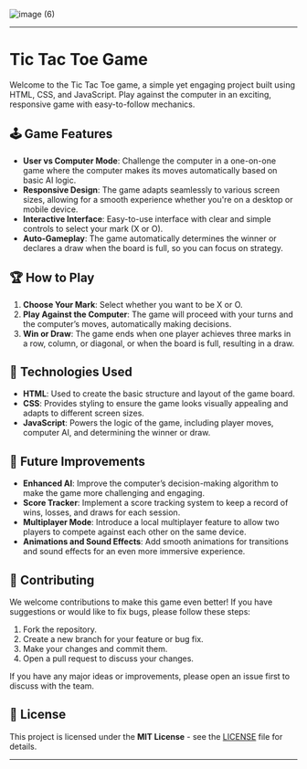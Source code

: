 ![image (6)](https://github.com/user-attachments/assets/ffa02441-b0b8-4aca-b949-9f08542be381)

---

# Tic Tac Toe Game

Welcome to the Tic Tac Toe game, a simple yet engaging project built using HTML, CSS, and JavaScript. Play against the computer in an exciting, responsive game with easy-to-follow mechanics.

## 🕹️ Game Features

- **User vs Computer Mode**: Challenge the computer in a one-on-one game where the computer makes its moves automatically based on basic AI logic.
- **Responsive Design**: The game adapts seamlessly to various screen sizes, allowing for a smooth experience whether you're on a desktop or mobile device.
- **Interactive Interface**: Easy-to-use interface with clear and simple controls to select your mark (X or O).
- **Auto-Gameplay**: The game automatically determines the winner or declares a draw when the board is full, so you can focus on strategy.

## 🏆 How to Play

1. **Choose Your Mark**: Select whether you want to be X or O.
2. **Play Against the Computer**: The game will proceed with your turns and the computer’s moves, automatically making decisions.
3. **Win or Draw**: The game ends when one player achieves three marks in a row, column, or diagonal, or when the board is full, resulting in a draw.

## 🔧 Technologies Used

- **HTML**: Used to create the basic structure and layout of the game board.
- **CSS**: Provides styling to ensure the game looks visually appealing and adapts to different screen sizes.
- **JavaScript**: Powers the logic of the game, including player moves, computer AI, and determining the winner or draw.

## 🚀 Future Improvements

- **Enhanced AI**: Improve the computer’s decision-making algorithm to make the game more challenging and engaging.
- **Score Tracker**: Implement a score tracking system to keep a record of wins, losses, and draws for each session.
- **Multiplayer Mode**: Introduce a local multiplayer feature to allow two players to compete against each other on the same device.
- **Animations and Sound Effects**: Add smooth animations for transitions and sound effects for an even more immersive experience.

## 🤝 Contributing

We welcome contributions to make this game even better! If you have suggestions or would like to fix bugs, please follow these steps:

1. Fork the repository.
2. Create a new branch for your feature or bug fix.
3. Make your changes and commit them.
4. Open a pull request to discuss your changes.

If you have any major ideas or improvements, please open an issue first to discuss with the team.

## 📄 License

This project is licensed under the **MIT License** - see the [LICENSE](LICENSE) file for details.

---
